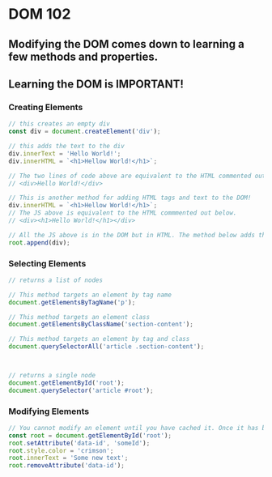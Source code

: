 # DOM 102
## Modifying the DOM comes down to learning a few methods and properties.

## Learning the DOM is IMPORTANT! 

### Creating Elements
```javascript
// this creates an empty div
const div = document.createElement('div'); 

// this adds the text to the div
div.innerText = 'Hello World!';
div.innerHTML = `<h1>Hellow World!</h1>`;

// The two lines of code above are equivalent to the HTML commented out below.
// <div>Hello World!</div>

// This is another method for adding HTML tags and text to the DOM!
div.innerHTML = `<h1>Hellow World!</h1>`;
// The JS above is equivalent to the HTML commmented out below.
// <div><h1>Hello World!</h1></div>

// All the JS above is in the DOM but in HTML. The method below adds the JS to HTML. 
root.append(div);
```


### Selecting Elements
```javascript
// returns a list of nodes

// This method targets an element by tag name
document.getElementsByTagName('p');

// This method targets an element class
document.getElementsByClassName('section-content');

// This method targets an element by tag and class
document.querySelectorAll('article .section-content');



// returns a single node
document.getElementById('root');
document.querySelector('article #root');

```


### Modifying Elements 
```javascript
// You cannot modify an element until you have cached it. Once it has been cached you have access to all the key:value pairs. 
const root = document.getElementById('root');
root.setAttribute('data-id', 'someId');
root.style.color = 'crimson';
root.innerText = 'Some new text';
root.removeAttribute('data-id');

```